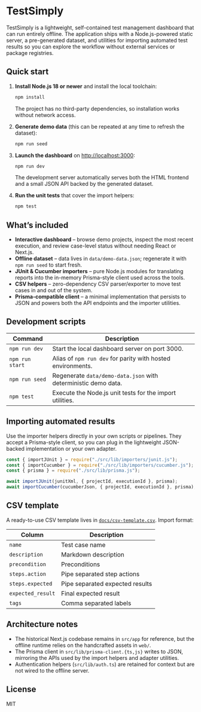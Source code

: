 # TestSimply

TestSimply is a lightweight, self-contained test management dashboard that can run entirely offline. The application ships with a Node.js-powered static server, a pre-generated dataset, and utilities for importing automated test results so you can explore the workflow without external services or package registries.

## Quick start

1. **Install Node.js 18 or newer** and install the local toolchain:
   ```bash
   npm install
   ```
   The project has no third-party dependencies, so installation works without network access.

2. **Generate demo data** (this can be repeated at any time to refresh the dataset):
   ```bash
   npm run seed
   ```

3. **Launch the dashboard** on [http://localhost:3000](http://localhost:3000):
   ```bash
   npm run dev
   ```
   The development server automatically serves both the HTML frontend and a small JSON API backed by the generated dataset.

4. **Run the unit tests** that cover the import helpers:
   ```bash
   npm test
   ```

## What’s included

- **Interactive dashboard** – browse demo projects, inspect the most recent execution, and review case-level status without needing React or Next.js.
- **Offline dataset** – data lives in `data/demo-data.json`; regenerate it with `npm run seed` to start fresh.
- **JUnit & Cucumber importers** – pure Node.js modules for translating reports into the in-memory Prisma-style client used across the tools.
- **CSV helpers** – zero-dependency CSV parser/exporter to move test cases in and out of the system.
- **Prisma-compatible client** – a minimal implementation that persists to JSON and powers both the API endpoints and the importer utilities.

## Development scripts

| Command | Description |
| --- | --- |
| `npm run dev` | Start the local dashboard server on port 3000. |
| `npm run start` | Alias of `npm run dev` for parity with hosted environments. |
| `npm run seed` | Regenerate `data/demo-data.json` with deterministic demo data. |
| `npm test` | Execute the Node.js unit tests for the import utilities. |

## Importing automated results

Use the importer helpers directly in your own scripts or pipelines. They accept a Prisma-style client, so you can plug in the lightweight JSON-backed implementation or your own adapter.

```js
const { importJUnit } = require("./src/lib/importers/junit.js");
const { importCucumber } = require("./src/lib/importers/cucumber.js");
const { prisma } = require("./src/lib/prisma.js");

await importJUnit(junitXml, { projectId, executionId }, prisma);
await importCucumber(cucumberJson, { projectId, executionId }, prisma);
```

## CSV template

A ready-to-use CSV template lives in [`docs/csv-template.csv`](docs/csv-template.csv). Import format:

| Column | Description |
| --- | --- |
| `name` | Test case name |
| `description` | Markdown description |
| `precondition` | Preconditions |
| `steps.action` | Pipe separated step actions |
| `steps.expected` | Pipe separated expected results |
| `expected_result` | Final expected result |
| `tags` | Comma separated labels |

## Architecture notes

- The historical Next.js codebase remains in `src/app` for reference, but the offline runtime relies on the handcrafted assets in `web/`.
- The Prisma client in `src/lib/prisma-client.{ts,js}` writes to JSON, mirroring the APIs used by the import helpers and adapter utilities.
- Authentication helpers (`src/lib/auth.ts`) are retained for context but are not wired to the offline server.

## License

MIT

